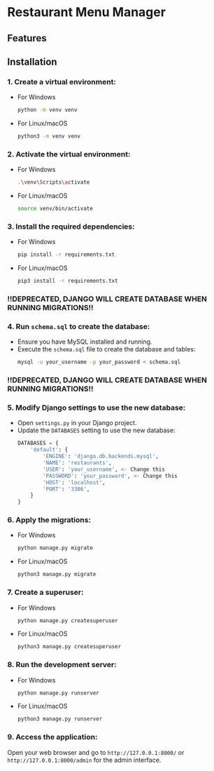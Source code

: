 # Restaurant Menu Manager

## Features

## Installation

### 1. Create a virtual environment:
- For Windows
    ```sh
    python -m venv venv
    ```
- For Linux/macOS
    ```sh
    python3 -m venv venv
    ```

### 2. Activate the virtual environment:
- For Windows
    ```sh
    .\venv\Scripts\activate
    ```
- For Linux/macOS
    ```sh
    source venv/bin/activate
    ```

### 3. Install the required dependencies:
- For Windows
    ```sh
    pip install -r requirements.txt
    ```
- For Linux/macOS
    ```sh
    pip3 install -r requirements.txt
    ```

### !!DEPRECATED, DJANGO WILL CREATE DATABASE WHEN RUNNING MIGRATIONS!!
### 4. Run `schema.sql` to create the database:
- Ensure you have MySQL installed and running.
- Execute the `schema.sql` file to create the database and tables:
    ```sh
    mysql -u your_username -p your_password < schema.sql
    ```
### !!DEPRECATED, DJANGO WILL CREATE DATABASE WHEN RUNNING MIGRATIONS!!

### 5. Modify Django settings to use the new database:
- Open `settings.py` in your Django project.
- Update the `DATABASES` setting to use the new database:
    ```python
    DATABASES = {
        'default': {
            'ENGINE': 'django.db.backends.mysql',
            'NAME': 'restaurants',
            'USER': 'your_username', <- Change this
            'PASSWORD': 'your_password', <- Change this
            'HOST': 'localhost',
            'PORT': '3306',
        }
    }
    ```

### 6. Apply the migrations:
- For Windows
    ```sh
    python manage.py migrate
    ```
- For Linux/macOS
    ```sh
    python3 manage.py migrate
    ```

### 7. Create a superuser:
- For Windows
    ```sh
    python manage.py createsuperuser
    ```
- For Linux/macOS
    ```sh
    python3 manage.py createsuperuser
    ```

### 8. Run the development server:
- For Windows
    ```sh
    python manage.py runserver
    ```
- For Linux/macOS
    ```sh
    python3 manage.py runserver
    ```

### 9. Access the application:
Open your web browser and go to `http://127.0.0.1:8000/` or `http://127.0.0.1:8000/admin` for the admin interface.